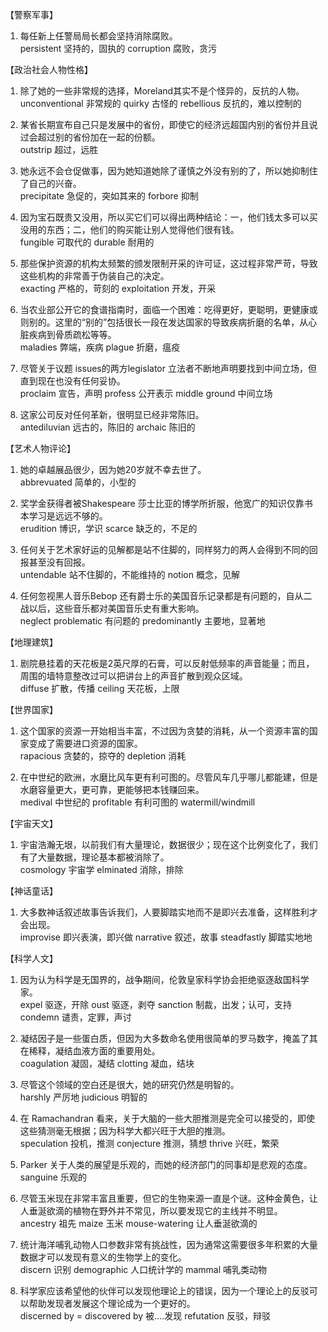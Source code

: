 【警察军事】     
1. 每任新上任警局局长都会坚持消除腐败。     
persistent 坚持的，固执的     corruption 腐败，贪污    





【政治社会人物性格】     
1. 除了她的一些非常规的选择，Moreland其实不是个怪异的，反抗的人物。     
unconventional 非常规的   quirky 古怪的   rebellious 反抗的，难以控制的   

2. 某省长期宣布自己只是发展中的省份，即使它的经济远超国内别的省份并且说过会超过别的省份加在一起的份额。    
outstrip 超过，远胜    

3. 她永远不会仓促做事，因为她知道她除了谨慎之外没有别的了，所以她抑制住了自己的兴奋。    
precipitate 急促的，突如其来的    forbore 抑制     

4. 因为宝石既贵又没用，所以买它们可以得出两种结论：一，他们钱太多可以买没用的东西；二，他们的购买能让别人觉得他们很有钱。    
fungible 可取代的   durable 耐用的    

5. 那些保护资源的机构太频繁的颁发限制开采的许可证，这过程非常严苛，导致这些机构的非常善于伪装自己的决定。    
exacting 严格的，苛刻的    exploitation 开发，开采   

6. 当农业部公开它的食谱指南时，面临一个困难：吃得更好，更聪明，更健康或则别的。这里的“别的”包括很长一段在发达国家的导致疾病折磨的名单，从心脏疾病到骨质疏松等等。    
maladies 弊端，疾病    plague 折磨，瘟疫   

7. 尽管关于议题 issues的两方legislator 立法者不断地声明要找到中间立场，但直到现在也没有任何妥协。    
proclaim 宣告，声明   profess 公开表示   middle ground 中间立场    

8. 这家公司反对任何革新，很明显已经非常陈旧。     
antediluvian 远古的，陈旧的   archaic 陈旧的    



【艺术人物评论】    
1. 她的卓越展品很少，因为她20岁就不幸去世了。    
abbrevuated 简单的，小型的    

2. 奖学金获得者被Shakespeare 莎士比亚的博学所折服，他宽广的知识仅靠书本学习是远远不够的。    
erudition 博识，学识    scarce 缺乏的，不足的    

3. 任何关于艺术家好运的见解都是站不住脚的，同样努力的两人会得到不同的回报甚至没有回报。   
untendable 站不住脚的，不能维持的     notion 概念，见解   

4. 任何忽视黑人音乐Bebop 还有爵士乐的美国音乐记录都是有问题的，自从二战以后，这些音乐都对美国音乐史有重大影响。    
neglect    problematic 有问题的    predominantly 主要地，显著地    




【地理建筑】    
1. 剧院悬挂着的天花板是2英尺厚的石膏，可以反射低频率的声音能量；而且，周围的墙特意整改过可以把讲台上的声音扩散到观众区域。     
diffuse 扩散，传播    ceiling 天花板，上限     





【世界国家】    
1. 这个国家的资源一开始相当丰富，不过因为贪婪的消耗，从一个资源丰富的国家变成了需要进口资源的国家。    
rapacious 贪婪的，掠夺的    depletion 消耗    

2. 在中世纪的欧洲，水磨比风车更有利可图的。尽管风车几乎哪儿都能建，但是水磨容量更大，更可靠，更能够把本钱赚回来。   
medival 中世纪的    profitable 有利可图的   watermill/windmill     





【宇宙天文】    
1. 宇宙浩瀚无垠，以前我们有大量理论，数据很少；现在这个比例变化了，我们有了大量数据，理论基本都被消除了。    
cosmology 宇宙学    elminated 消除，排除    




【神话童话】   
1. 大多数神话叙述故事告诉我们，人要脚踏实地而不是即兴去准备，这样胜利才会出现。    
improvise 即兴表演，即兴做    narrative 叙述，故事    steadfastly 脚踏实地地     





【科学人文】    
1. 因为认为科学是无国界的，战争期间，伦敦皇家科学协会拒绝驱逐敌国科学家。      
expel 驱逐，开除     oust 驱逐，剥夺     sanction 制裁，出发；认可，支持      condemn 谴责，定罪，声讨      

2. 凝结因子是一些蛋白质，但因为大多数命名使用很简单的罗马数字，掩盖了其在稀释，凝结血液方面的重要用处。       
coagulation 凝固，凝结   clotting 凝血，结块     

3. 尽管这个领域的空白还是很大，她的研究仍然是明智的。     
harshly 严厉地      judicious 明智的    

4. 在 Ramachandran 看来，关于大脑的一些大胆推测是完全可以接受的，即使这些猜测毫无根据；因为科学大都兴旺于大胆的推测。    
speculation 投机，推测    conjecture 推测，猜想      thrive 兴旺，繁荣    

5. Parker 关于人类的展望是乐观的，而她的经济部门的同事却是悲观的态度。   
sanguine 乐观的     

6. 尽管玉米现在非常丰富且重要，但它的生物来源一直是个谜。这种金黄色，让人垂涎欲滴的植物在野外并不常见，所以要发现它的主线并不明显。    
ancestry 祖先   maize 玉米   mouse-watering 让人垂涎欲滴的    

7. 统计海洋哺乳动物人口参数非常有挑战性，因为通常这需要很多年积累的大量数据才可以发现有意义的生物学上的变化。    
discern 识别   demographic 人口统计学的    mammal 哺乳类动物     

8. 科学家应该希望他的伙伴可以发现他理论上的错误，因为一个理论上的反驳可以帮助发现者发展这个理论成为一个更好的。    
discerned by = discovered by 被....发现    refutation 反驳，辩驳   





